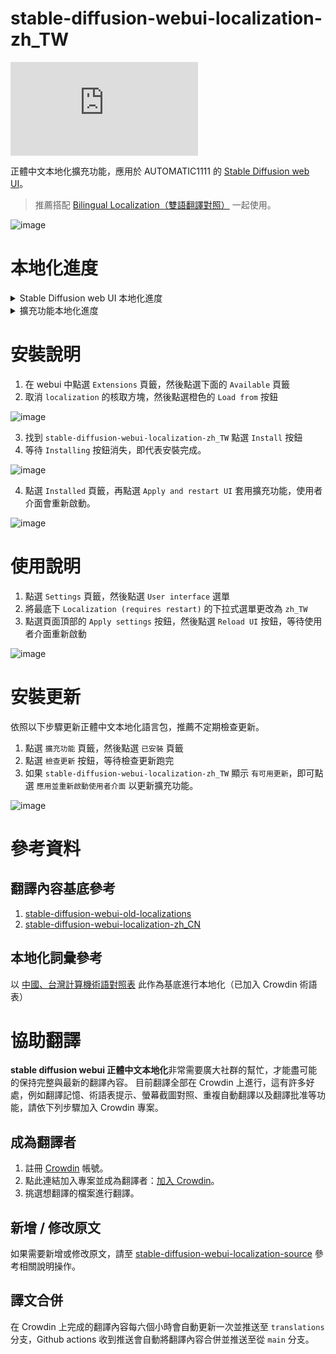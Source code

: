 # stable-diffusion-webui-localization-zh_TW

![translation progress badge](https://img.shields.io/badge/dynamic/json?color=green&label=正體中文&style=flat&logo=crowdin&query=%24.progress.0.data.translationProgress&url=https%3A%2F%2Fbadges.awesome-crowdin.com%2Fstats-13011757-570269.json)

正體中文本地化擴充功能，應用於 AUTOMATIC1111 的 [Stable Diffusion web UI](https://github.com/AUTOMATIC1111/stable-diffusion-webui)。

> 推薦搭配 [Bilingual Localization（雙語翻譯對照）](https://github.com/journey-ad/sd-webui-bilingual-localization) 一起使用。

![image](https://user-images.githubusercontent.com/5777085/227784005-1448d6c3-0183-49b1-abd4-59ed442deb66.png)

# 本地化進度

<details>
<summary>Stable Diffusion web UI 本地化進度</summary>

- [ ] ![ExtensionList translated 49%](https://geps.dev/progress/49?dangerColor=c9f2dc&warningColor=6cc570&successColor=00ff7f) [ExtensionList](https://raw.githubusercontent.com/wiki/AUTOMATIC1111/stable-diffusion-webui/Extensions-index.md)
- [ ] ![StableDiffusion translated 55%](https://geps.dev/progress/55?dangerColor=c9f2dc&warningColor=6cc570&successColor=00ff7f) [StableDiffusion](https://github.com/AUTOMATIC1111/stable-diffusion-webui)
</details>

<details>
<summary>擴充功能本地化進度</summary>

- [ ] ![Abysz-LAB-Ext translated 0%](https://geps.dev/progress/0?dangerColor=c9f2dc&warningColor=6cc570&successColor=00ff7f) [Abysz-LAB-Ext](https://github.com/AbyszOne/Abysz-LAB-Ext)
- [x] ![DreamArtist-sd-webui-extension translated 100%](https://geps.dev/progress/100?dangerColor=c9f2dc&warningColor=6cc570&successColor=00ff7f) [DreamArtist-sd-webui-extension](https://github.com/7eu7d7/DreamArtist-sd-webui-extension)
- [ ] ![Hypernetwork-MonkeyPatch-Extension translated 0%](https://geps.dev/progress/0?dangerColor=c9f2dc&warningColor=6cc570&successColor=00ff7f) [Hypernetwork-MonkeyPatch-Extension](https://github.com/aria1th/Hypernetwork-MonkeyPatch-Extension)
- [x] ![SD-latent-mirroring translated 100%](https://geps.dev/progress/100?dangerColor=c9f2dc&warningColor=6cc570&successColor=00ff7f) [SD-latent-mirroring](https://github.com/dfaker/SD-latent-mirroring)
- [ ] ![a1111-sd-webui-haku-img translated 54%](https://geps.dev/progress/54?dangerColor=c9f2dc&warningColor=6cc570&successColor=00ff7f) [a1111-sd-webui-haku-img](https://github.com/KohakuBlueleaf/a1111-sd-webui-haku-img)
- [x] ![a1111-sd-webui-tagcomplete translated 100%](https://geps.dev/progress/100?dangerColor=c9f2dc&warningColor=6cc570&successColor=00ff7f) [a1111-sd-webui-tagcomplete](https://github.com/DominikDoom/a1111-sd-webui-tagcomplete)
- [x] ![a1111-stable-diffusion-webui-vram-estimator translated 100%](https://geps.dev/progress/100?dangerColor=c9f2dc&warningColor=6cc570&successColor=00ff7f) [a1111-stable-diffusion-webui-vram-estimator](https://github.com/space-nuko/a1111-stable-diffusion-webui-vram-estimator)
- [ ] ![auto-sd-paint-ext translated 0%](https://geps.dev/progress/0?dangerColor=c9f2dc&warningColor=6cc570&successColor=00ff7f) [auto-sd-paint-ext](https://github.com/Interpause/auto-sd-paint-ext)
- [ ] ![deforum-for-automatic1111-webui translated 14%](https://geps.dev/progress/14?dangerColor=c9f2dc&warningColor=6cc570&successColor=00ff7f) [deforum-for-automatic1111-webui](https://github.com/deforum-art/deforum-for-automatic1111-webui)
- [ ] ![multidiffusion-upscaler-for-automatic1111 translated 52%](https://geps.dev/progress/52?dangerColor=c9f2dc&warningColor=6cc570&successColor=00ff7f) [multidiffusion-upscaler-for-automatic1111](https://github.com/pkuliyi2015/multidiffusion-upscaler-for-automatic1111)
- [x] ![novelai-2-local-prompt translated 100%](https://geps.dev/progress/100?dangerColor=c9f2dc&warningColor=6cc570&successColor=00ff7f) [novelai-2-local-prompt](https://github.com/animerl/novelai-2-local-prompt)
- [x] ![openOutpaint-webUI-extension translated 100%](https://geps.dev/progress/100?dangerColor=c9f2dc&warningColor=6cc570&successColor=00ff7f) [openOutpaint-webUI-extension](https://github.com/zero01101/openOutpaint-webUI-extension)
- [x] ![openpose-editor translated 100%](https://geps.dev/progress/100?dangerColor=c9f2dc&warningColor=6cc570&successColor=00ff7f) [openpose-editor](https://github.com/fkunn1326/openpose-editor)
- [x] ![posex translated 100%](https://geps.dev/progress/100?dangerColor=c9f2dc&warningColor=6cc570&successColor=00ff7f) [posex](https://github.com/hnmr293/posex)
- [ ] ![sd-3dmodel-loader translated 61%](https://geps.dev/progress/61?dangerColor=c9f2dc&warningColor=6cc570&successColor=00ff7f) [sd-3dmodel-loader](https://github.com/jtydhr88/sd-3dmodel-loader)
- [x] ![sd-dynamic-prompts translated 100%](https://geps.dev/progress/100?dangerColor=c9f2dc&warningColor=6cc570&successColor=00ff7f) [sd-dynamic-prompts](https://github.com/adieyal/sd-dynamic-prompts)
- [x] ![sd-model-preview-xd translated 100%](https://geps.dev/progress/100?dangerColor=c9f2dc&warningColor=6cc570&successColor=00ff7f) [sd-model-preview-xd](https://github.com/CurtisDS/sd-model-preview-xd)
- [x] ![sd-webui-additional-networks translated 100%](https://geps.dev/progress/100?dangerColor=c9f2dc&warningColor=6cc570&successColor=00ff7f) [sd-webui-additional-networks](https://github.com/kohya-ss/sd-webui-additional-networks)
- [x] ![sd-webui-aspect-ratio-helper translated 100%](https://geps.dev/progress/100?dangerColor=c9f2dc&warningColor=6cc570&successColor=00ff7f) [sd-webui-aspect-ratio-helper](https://github.com/thomasasfk/sd-webui-aspect-ratio-helper)
- [x] ![sd-webui-bilingual-localization translated 100%](https://geps.dev/progress/100?dangerColor=c9f2dc&warningColor=6cc570&successColor=00ff7f) [sd-webui-bilingual-localization](https://github.com/journey-ad/sd-webui-bilingual-localization)
- [ ] ![sd-webui-controlnet translated 64%](https://geps.dev/progress/64?dangerColor=c9f2dc&warningColor=6cc570&successColor=00ff7f) [sd-webui-controlnet](https://github.com/Mikubill/sd-webui-controlnet)
- [ ] ![sd-webui-cutoff translated 4%](https://geps.dev/progress/4?dangerColor=c9f2dc&warningColor=6cc570&successColor=00ff7f) [sd-webui-cutoff](https://github.com/hnmr293/sd-webui-cutoff)
- [x] ![sd-webui-depth-lib translated 100%](https://geps.dev/progress/100?dangerColor=c9f2dc&warningColor=6cc570&successColor=00ff7f) [sd-webui-depth-lib](https://github.com/jexom/sd-webui-depth-lib)
- [ ] ![sd-webui-llul translated 24%](https://geps.dev/progress/24?dangerColor=c9f2dc&warningColor=6cc570&successColor=00ff7f) [sd-webui-llul](https://github.com/hnmr293/sd-webui-llul)
- [ ] ![sd-webui-regional-prompter translated 4%](https://geps.dev/progress/4?dangerColor=c9f2dc&warningColor=6cc570&successColor=00ff7f) [sd-webui-regional-prompter](https://github.com/hako-mikan/sd-webui-regional-prompter)
- [ ] ![sd-webui-tunnels translated 0%](https://geps.dev/progress/0?dangerColor=c9f2dc&warningColor=6cc570&successColor=00ff7f) [sd-webui-tunnels](https://github.com/Bing-su/sd-webui-tunnels)
- [ ] ![sd_dreambooth_extension translated 96%](https://geps.dev/progress/96?dangerColor=c9f2dc&warningColor=6cc570&successColor=00ff7f) [sd_dreambooth_extension](https://github.com/d8ahazard/sd_dreambooth_extension)
- [ ] ![sd_smartprocess translated 59%](https://geps.dev/progress/59?dangerColor=c9f2dc&warningColor=6cc570&successColor=00ff7f) [sd_smartprocess](https://github.com/d8ahazard/sd_smartprocess)
- [x] ![seed_travel translated 100%](https://geps.dev/progress/100?dangerColor=c9f2dc&warningColor=6cc570&successColor=00ff7f) [seed_travel](https://github.com/yownas/seed_travel)
- [x] ![shift-attention translated 100%](https://geps.dev/progress/100?dangerColor=c9f2dc&warningColor=6cc570&successColor=00ff7f) [shift-attention](https://github.com/yownas/shift-attention)
- [x] ![stable-diffusion-NPW translated 100%](https://geps.dev/progress/100?dangerColor=c9f2dc&warningColor=6cc570&successColor=00ff7f) [stable-diffusion-NPW](https://github.com/muerrilla/stable-diffusion-NPW)
- [x] ![stable-diffusion-webui-aesthetic-gradients translated 100%](https://geps.dev/progress/100?dangerColor=c9f2dc&warningColor=6cc570&successColor=00ff7f) [stable-diffusion-webui-aesthetic-gradients](https://github.com/AUTOMATIC1111/stable-diffusion-webui-aesthetic-gradients)
- [x] ![stable-diffusion-webui-aesthetic-image-scorer translated 100%](https://geps.dev/progress/100?dangerColor=c9f2dc&warningColor=6cc570&successColor=00ff7f) [stable-diffusion-webui-aesthetic-image-scorer](https://github.com/tsngo/stable-diffusion-webui-aesthetic-image-scorer)
- [ ] ![stable-diffusion-webui-artists-to-study translated 3%](https://geps.dev/progress/3?dangerColor=c9f2dc&warningColor=6cc570&successColor=00ff7f) [stable-diffusion-webui-artists-to-study](https://github.com/camenduru/stable-diffusion-webui-artists-to-study)
- [ ] ![stable-diffusion-webui-auto-translate-language translated 33%](https://geps.dev/progress/33?dangerColor=c9f2dc&warningColor=6cc570&successColor=00ff7f) [stable-diffusion-webui-auto-translate-language](https://github.com/hyd998877/stable-diffusion-webui-auto-translate-language)
- [ ] ![stable-diffusion-webui-blip2-captioner translated 48%](https://geps.dev/progress/48?dangerColor=c9f2dc&warningColor=6cc570&successColor=00ff7f) [stable-diffusion-webui-blip2-captioner](https://github.com/p1atdev/stable-diffusion-webui-blip2-captioner)
- [ ] ![stable-diffusion-webui-cafe-aesthetic translated 21%](https://geps.dev/progress/21?dangerColor=c9f2dc&warningColor=6cc570&successColor=00ff7f) [stable-diffusion-webui-cafe-aesthetic](https://github.com/p1atdev/stable-diffusion-webui-cafe-aesthetic)
- [x] ![stable-diffusion-webui-conditioning-highres-fix translated 100%](https://geps.dev/progress/100?dangerColor=c9f2dc&warningColor=6cc570&successColor=00ff7f) [stable-diffusion-webui-conditioning-highres-fix](https://github.com/klimaleksus/stable-diffusion-webui-conditioning-highres-fix)
- [x] ![stable-diffusion-webui-daam translated 100%](https://geps.dev/progress/100?dangerColor=c9f2dc&warningColor=6cc570&successColor=00ff7f) [stable-diffusion-webui-daam](https://github.com/toriato/stable-diffusion-webui-daam)
- [ ] ![stable-diffusion-webui-dataset-tag-editor translated 0%](https://geps.dev/progress/0?dangerColor=c9f2dc&warningColor=6cc570&successColor=00ff7f) [stable-diffusion-webui-dataset-tag-editor](https://github.com/toshiaki1729/stable-diffusion-webui-dataset-tag-editor)
- [ ] ![stable-diffusion-webui-depthmap-script translated 25%](https://geps.dev/progress/25?dangerColor=c9f2dc&warningColor=6cc570&successColor=00ff7f) [stable-diffusion-webui-depthmap-script](https://github.com/thygate/stable-diffusion-webui-depthmap-script)
- [x] ![stable-diffusion-webui-embedding-editor translated 100%](https://geps.dev/progress/100?dangerColor=c9f2dc&warningColor=6cc570&successColor=00ff7f) [stable-diffusion-webui-embedding-editor](https://github.com/CodeExplode/stable-diffusion-webui-embedding-editor)
- [ ] ![stable-diffusion-webui-images-browser translated 54%](https://geps.dev/progress/54?dangerColor=c9f2dc&warningColor=6cc570&successColor=00ff7f) [stable-diffusion-webui-images-browser](https://github.com/AlUlkesh/stable-diffusion-webui-images-browser)
- [ ] ![stable-diffusion-webui-inspiration translated 2%](https://geps.dev/progress/2?dangerColor=c9f2dc&warningColor=6cc570&successColor=00ff7f) [stable-diffusion-webui-inspiration](https://github.com/yfszzx/stable-diffusion-webui-inspiration)
- [x] ![stable-diffusion-webui-pixelization translated 100%](https://geps.dev/progress/100?dangerColor=c9f2dc&warningColor=6cc570&successColor=00ff7f) [stable-diffusion-webui-pixelization](https://github.com/AUTOMATIC1111/stable-diffusion-webui-pixelization)
- [x] ![stable-diffusion-webui-randomize translated 100%](https://geps.dev/progress/100?dangerColor=c9f2dc&warningColor=6cc570&successColor=00ff7f) [stable-diffusion-webui-randomize](https://github.com/innightwolfsleep/stable-diffusion-webui-randomize)
- [ ] ![stable-diffusion-webui-rembg translated 0%](https://geps.dev/progress/0?dangerColor=c9f2dc&warningColor=6cc570&successColor=00ff7f) [stable-diffusion-webui-rembg](https://github.com/AUTOMATIC1111/stable-diffusion-webui-rembg)
- [ ] ![stable-diffusion-webui-state translated 40%](https://geps.dev/progress/40?dangerColor=c9f2dc&warningColor=6cc570&successColor=00ff7f) [stable-diffusion-webui-state](https://github.com/ilian6806/stable-diffusion-webui-state)
- [ ] ![stable-diffusion-webui-text2prompt translated 52%](https://geps.dev/progress/52?dangerColor=c9f2dc&warningColor=6cc570&successColor=00ff7f) [stable-diffusion-webui-text2prompt](https://github.com/toshiaki1729/stable-diffusion-webui-text2prompt)
- [x] ![stable-diffusion-webui-tokenizer translated 100%](https://geps.dev/progress/100?dangerColor=c9f2dc&warningColor=6cc570&successColor=00ff7f) [stable-diffusion-webui-tokenizer](https://github.com/AUTOMATIC1111/stable-diffusion-webui-tokenizer)
- [x] ![stable-diffusion-webui-two-shot translated 100%](https://geps.dev/progress/100?dangerColor=c9f2dc&warningColor=6cc570&successColor=00ff7f) [stable-diffusion-webui-two-shot](https://github.com/opparco/stable-diffusion-webui-two-shot)
- [ ] ![stable-diffusion-webui-wd14-tagger translated 0%](https://geps.dev/progress/0?dangerColor=c9f2dc&warningColor=6cc570&successColor=00ff7f) [stable-diffusion-webui-wd14-tagger](https://github.com/toriato/stable-diffusion-webui-wd14-tagger)
- [x] ![training-picker translated 100%](https://geps.dev/progress/100?dangerColor=c9f2dc&warningColor=6cc570&successColor=00ff7f) [training-picker](https://github.com/Maurdekye/training-picker)
- [x] ![ultimate-upscale-for-automatic1111 translated 100%](https://geps.dev/progress/100?dangerColor=c9f2dc&warningColor=6cc570&successColor=00ff7f) [ultimate-upscale-for-automatic1111](https://github.com/Coyote-A/ultimate-upscale-for-automatic1111)
- [ ] ![unprompted translated 0%](https://geps.dev/progress/0?dangerColor=c9f2dc&warningColor=6cc570&successColor=00ff7f) [unprompted](https://github.com/ThereforeGames/unprompted)
- [ ] ![ABG_extension translated 0%](https://geps.dev/progress/0?dangerColor=c9f2dc&warningColor=6cc570&successColor=00ff7f) [ABG_extension](https://github.com/KutsuyaYuki/ABG_extension)
- [ ] ![StylePile translated 0%](https://geps.dev/progress/0?dangerColor=c9f2dc&warningColor=6cc570&successColor=00ff7f) [StylePile](https://github.com/some9000/StylePile)
- [ ] ![asymmetric-tiling-sd-webui translated 0%](https://geps.dev/progress/0?dangerColor=c9f2dc&warningColor=6cc570&successColor=00ff7f) [asymmetric-tiling-sd-webui](https://github.com/tjm35/asymmetric-tiling-sd-webui)
- [ ] ![db-storage1111 translated 0%](https://geps.dev/progress/0?dangerColor=c9f2dc&warningColor=6cc570&successColor=00ff7f) [db-storage1111](https://github.com/takoyaro/db-storage1111)
- [ ] ![prompt-fusion-extension translated 0%](https://geps.dev/progress/0?dangerColor=c9f2dc&warningColor=6cc570&successColor=00ff7f) [prompt-fusion-extension](https://github.com/ljleb/prompt-fusion-extension)
- [ ] ![sd-dynamic-thresholding translated 0%](https://geps.dev/progress/0?dangerColor=c9f2dc&warningColor=6cc570&successColor=00ff7f) [sd-dynamic-thresholding](https://github.com/mcmonkeyprojects/sd-dynamic-thresholding)
- [ ] ![sd-webui-3d-open-pose-editor translated 0%](https://geps.dev/progress/0?dangerColor=c9f2dc&warningColor=6cc570&successColor=00ff7f) [sd-webui-3d-open-pose-editor](https://github.com/nonnonstop/sd-webui-3d-open-pose-editor)
- [ ] ![sd-webui-supermerger translated 0%](https://geps.dev/progress/0?dangerColor=c9f2dc&warningColor=6cc570&successColor=00ff7f) [sd-webui-supermerger](https://github.com/hako-mikan/sd-webui-supermerger)
- [ ] ![stable-diffusion-webui-prompt-travel translated 0%](https://geps.dev/progress/0?dangerColor=c9f2dc&warningColor=6cc570&successColor=00ff7f) [stable-diffusion-webui-prompt-travel](https://github.com/Kahsolt/stable-diffusion-webui-prompt-travel)
- [ ] ![infinite-zoom-automatic1111-webui translated 0%](https://geps.dev/progress/0?dangerColor=c9f2dc&warningColor=6cc570&successColor=00ff7f) [infinite-zoom-automatic1111-webui](https://github.com/v8hid/infinite-zoom-automatic1111-webui)
- [ ] ![a1111-sd-webui-lycoris translated 0%](https://geps.dev/progress/0?dangerColor=c9f2dc&warningColor=6cc570&successColor=00ff7f) [a1111-sd-webui-lycoris](https://github.com/KohakuBlueleaf/a1111-sd-webui-lycoris)
- [ ] ![ebsynth_utility translated 0%](https://geps.dev/progress/0?dangerColor=c9f2dc&warningColor=6cc570&successColor=00ff7f) [ebsynth_utility](https://github.com/s9roll7/ebsynth_utility)
- [ ] ![sd-canvas-editor translated 0%](https://geps.dev/progress/0?dangerColor=c9f2dc&warningColor=6cc570&successColor=00ff7f) [sd-canvas-editor](https://github.com/jtydhr88/sd-canvas-editor)
- [ ] ![mine-diffusion translated 0%](https://geps.dev/progress/0?dangerColor=c9f2dc&warningColor=6cc570&successColor=00ff7f) [mine-diffusion](https://github.com/fropych/mine-diffusion)
- [x] ![sd-discord-rich_presence translated 100%](https://geps.dev/progress/100?dangerColor=c9f2dc&warningColor=6cc570&successColor=00ff7f) [sd-discord-rich_presence](https://github.com/davehornik/sd-discord-rich_presence)
- [ ] ![sd-extension-system-info translated 0%](https://geps.dev/progress/0?dangerColor=c9f2dc&warningColor=6cc570&successColor=00ff7f) [sd-extension-system-info](https://github.com/vladmandic/sd-extension-system-info)
- [ ] ![sd_save_intermediate_images translated 0%](https://geps.dev/progress/0?dangerColor=c9f2dc&warningColor=6cc570&successColor=00ff7f) [sd_save_intermediate_images](https://github.com/AlUlkesh/sd_save_intermediate_images)
- [ ] ![OneButtonPrompt translated 0%](https://geps.dev/progress/0?dangerColor=c9f2dc&warningColor=6cc570&successColor=00ff7f) [OneButtonPrompt](https://github.com/AIrjen/OneButtonPrompt)
- [ ] ![sd-model-organizer translated 0%](https://geps.dev/progress/0?dangerColor=c9f2dc&warningColor=6cc570&successColor=00ff7f) [sd-model-organizer](https://github.com/alexandersokol/sd-model-organizer)
- [ ] ![weight_gradient translated 0%](https://geps.dev/progress/0?dangerColor=c9f2dc&warningColor=6cc570&successColor=00ff7f) [weight_gradient](https://github.com/DingoBite/weight_gradient)
- [ ] ![stable-diffusion-webui-composable-lora translated 93%](https://geps.dev/progress/93?dangerColor=c9f2dc&warningColor=6cc570&successColor=00ff7f) [stable-diffusion-webui-composable-lora](https://github.com/a2569875/stable-diffusion-webui-composable-lora)
- [ ] ![sd-webui-agent-scheduler translated 0%](https://geps.dev/progress/0?dangerColor=c9f2dc&warningColor=6cc570&successColor=00ff7f) [sd-webui-agent-scheduler](https://github.com/ArtVentureX/sd-webui-agent-scheduler)
</details>

# 安裝說明

1. 在 webui 中點選 `Extensions` 頁籤，然後點選下面的 `Available` 頁籤
2. 取消 `localization` 的核取方塊，然後點選橙色的 `Load from` 按鈕

![image](https://user-images.githubusercontent.com/5777085/227784125-4dd583f4-b541-4eac-8e31-1588ecedecdb.png)

3. 找到 `stable-diffusion-webui-localization-zh_TW` 點選 `Install` 按鈕
4. 等待 `Installing` 按鈕消失，即代表安裝完成。

![image](https://user-images.githubusercontent.com/5777085/227784152-08e61081-851f-4dca-aa30-8f37d39ad7ae.png)

4. 點選 `Installed` 頁籤，再點選 `Apply and restart UI` 套用擴充功能，使用者介面會重新啟動。

![image](https://user-images.githubusercontent.com/5777085/227784328-fee7ec95-ac71-48ba-9bf4-d94b2dffa741.png)

# 使用說明

1. 點選 `Settings` 頁籤，然後點選 `User interface` 選單
2. 將最底下 `Localization (requires restart)` 的下拉式選單更改為 `zh_TW`
3. 點選頁面頂部的 `Apply settings` 按鈕，然後點選 `Reload UI` 按鈕，等待使用者介面重新啟動

![image](https://user-images.githubusercontent.com/5777085/227785247-ad901985-f70e-4cb4-84cd-81a00d365a6f.png)

# 安裝更新

依照以下步驟更新正體中文本地化語言包，推薦不定期檢查更新。

1. 點選 `擴充功能` 頁籤，然後點選 `已安裝` 頁籤
2. 點選 `檢查更新` 按鈕，等待檢查更新跑完
3. 如果 `stable-diffusion-webui-localization-zh_TW` 顯示 `有可用更新`，即可點選 `應用並重新啟動使用者介面` 以更新擴充功能。

![image](https://user-images.githubusercontent.com/5777085/227784356-4ce1210d-b4b8-46b7-a47f-3f7a418e1141.png)

# 參考資料

## 翻譯內容基底參考

1. [stable-diffusion-webui-old-localizations](https://github.com/AUTOMATIC1111/stable-diffusion-webui-old-localizations)
2. [stable-diffusion-webui-localization-zh_CN](https://github.com/dtlnor/stable-diffusion-webui-localization-zh_CN)

## 本地化詞彙參考

以 [中國、台灣計算機術語對照表](https://zh.wikibooks.org/zh-tw/%E5%A4%A7%E9%99%86%E5%8F%B0%E6%B9%BE%E8%AE%A1%E7%AE%97%E6%9C%BA%E6%9C%AF%E8%AF%AD%E5%AF%B9%E7%85%A7%E8%A1%A8) 此作為基底進行本地化（已加入 Crowdin 術語表）

# 協助翻譯

**stable diffusion webui 正體中文本地化**非常需要廣大社群的幫忙，才能盡可能的保持完整與最新的翻譯內容。
目前翻譯全部在 Crowdin 上進行，這有許多好處，例如翻譯記憶、術語表提示、螢幕截圖對照、重複自動翻譯以及翻譯批准等功能，請依下列步驟加入 Crowdin 專案。

## 成為翻譯者

1. 註冊 [Crowdin](https://crowdin.com/project/stable-diffsion-web-ui-localization-zh_TW) 帳號。
2. 點此連結加入專案並成為翻譯者：[加入 Crowdin](https://crowdin.com/project/stable-diffsion-web-ui-localization-zh_TW/invite?h=91acfca2c381f37b8562935bc9e40d501625831)。
3. 挑選想翻譯的檔案進行翻譯。

## 新增 / 修改原文

如果需要新增或修改原文，請至 [stable-diffusion-webui-localization-source](https://github.com/harukaxxxx/stable-diffusion-webui-localization-source) 參考相關說明操作。

## 譯文合併

在 Crowdin 上完成的翻譯內容每六個小時會自動更新一次並推送至 `translations` 分支，Github actions 收到推送會自動將翻譯內容合併並推送至從 `main` 分支。
